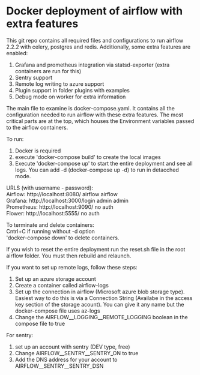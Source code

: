 # Docker deployment of airflow with extra features
This git repo contains all required files and configurations to run airflow 2.2.2 with celery, postgres and redis.
Additionally, some extra features are enabled:
1) Grafana and prometheus integration via statsd-exporter (extra containers are run for this)
2) Sentry support
3) Remote log writing to azure support
4) Plugin support in folder plugins with examples
5) Debug mode on worker for extra information

The main file to examine is docker-compose.yaml. It contains all the configuration needed to run airflow with these extra
features. The most critical parts are at the top, which houses the Environment variables passed to the airflow containers.

To run:
1. Docker is required 
2. execute 'docker-compose build' to create the local images
3. Execute 'docker-compose up' to start the entire deployment and see all logs. You can add -d (docker-compose up -d) to run in detacched mode.


URLS (with username - password):  
Airflow: http://localhost:8080/ airflow airflow  
Grafana: http://localhost:3000/login admin admin  
Prometheus: http://localhost:9090/ no auth  
Flower: http://localhost:5555/ no auth  

To terminate and delete containers:  
Cntrl+C if running without -d option  
'docker-compose down' to delete containers.

If you wish to reset the entire deployment run the reset.sh file in the root airflow folder. You must then rebuild and relaunch.

If you want to set up remote logs, follow these steps:
1. Set up an azure storage account
2. Create a container called airflow-logs
3. Set up the connection in airflow (Microsoft azure blob storage type). Easiest way to do this is via a Connection String (Availabe in the access key section of the storage acount).
You can give it any name but the docker-compose file uses az-logs
4. Change the AIRFLOW__LOGGING__REMOTE_LOGGING boolean in the compose file to true

For sentry:
1. set up an account with sentry (DEV type, free)
2. Change AIRFLOW__SENTRY__SENTRY_ON to true
3. Add the DNS address for your account to AIRFLOW__SENTRY__SENTRY_DSN

